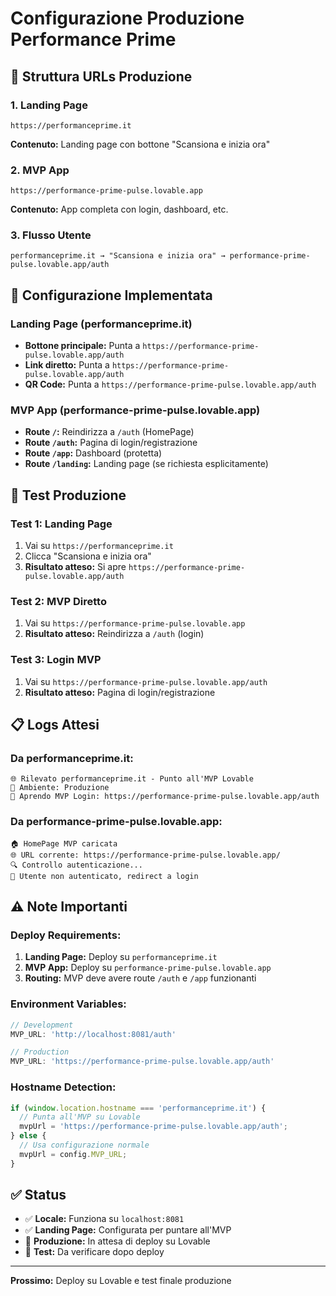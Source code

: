 # Configurazione Produzione Performance Prime

## 🎯 **Struttura URLs Produzione**

### **1. Landing Page**
```
https://performanceprime.it
```
**Contenuto:** Landing page con bottone "Scansiona e inizia ora"

### **2. MVP App**
```
https://performance-prime-pulse.lovable.app
```
**Contenuto:** App completa con login, dashboard, etc.

### **3. Flusso Utente**
```
performanceprime.it → "Scansiona e inizia ora" → performance-prime-pulse.lovable.app/auth
```

## 🔧 **Configurazione Implementata**

### **Landing Page (performanceprime.it)**
- **Bottone principale:** Punta a `https://performance-prime-pulse.lovable.app/auth`
- **Link diretto:** Punta a `https://performance-prime-pulse.lovable.app/auth`
- **QR Code:** Punta a `https://performance-prime-pulse.lovable.app/auth`

### **MVP App (performance-prime-pulse.lovable.app)**
- **Route `/`:** Reindirizza a `/auth` (HomePage)
- **Route `/auth`:** Pagina di login/registrazione
- **Route `/app`:** Dashboard (protetta)
- **Route `/landing`:** Landing page (se richiesta esplicitamente)

## 🧪 **Test Produzione**

### **Test 1: Landing Page**
1. Vai su `https://performanceprime.it`
2. Clicca "Scansiona e inizia ora"
3. **Risultato atteso:** Si apre `https://performance-prime-pulse.lovable.app/auth`

### **Test 2: MVP Diretto**
1. Vai su `https://performance-prime-pulse.lovable.app`
2. **Risultato atteso:** Reindirizza a `/auth` (login)

### **Test 3: Login MVP**
1. Vai su `https://performance-prime-pulse.lovable.app/auth`
2. **Risultato atteso:** Pagina di login/registrazione

## 📋 **Logs Attesi**

### **Da performanceprime.it:**
```
🌐 Rilevato performanceprime.it - Punto all'MVP Lovable
🚀 Ambiente: Produzione
📱 Aprendo MVP Login: https://performance-prime-pulse.lovable.app/auth
```

### **Da performance-prime-pulse.lovable.app:**
```
🏠 HomePage MVP caricata
🌐 URL corrente: https://performance-prime-pulse.lovable.app/
🔍 Controllo autenticazione...
🔑 Utente non autenticato, redirect a login
```

## ⚠️ **Note Importanti**

### **Deploy Requirements:**
1. **Landing Page:** Deploy su `performanceprime.it`
2. **MVP App:** Deploy su `performance-prime-pulse.lovable.app`
3. **Routing:** MVP deve avere route `/auth` e `/app` funzionanti

### **Environment Variables:**
```javascript
// Development
MVP_URL: 'http://localhost:8081/auth'

// Production  
MVP_URL: 'https://performance-prime-pulse.lovable.app/auth'
```

### **Hostname Detection:**
```javascript
if (window.location.hostname === 'performanceprime.it') {
  // Punta all'MVP su Lovable
  mvpUrl = 'https://performance-prime-pulse.lovable.app/auth';
} else {
  // Usa configurazione normale
  mvpUrl = config.MVP_URL;
}
```

## ✅ **Status**

- ✅ **Locale:** Funziona su `localhost:8081`
- ✅ **Landing Page:** Configurata per puntare all'MVP
- 🔄 **Produzione:** In attesa di deploy su Lovable
- 🔄 **Test:** Da verificare dopo deploy

---

**Prossimo:** Deploy su Lovable e test finale produzione 